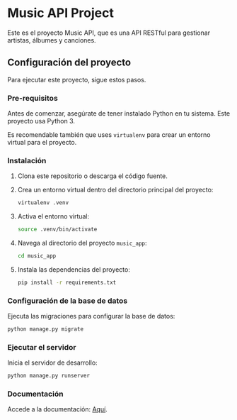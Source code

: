 # Music API Project

Este es el proyecto Music API, que es una API RESTful para gestionar artistas, álbumes y canciones.

## Configuración del proyecto

Para ejecutar este proyecto, sigue estos pasos.

### Pre-requisitos

Antes de comenzar, asegúrate de tener instalado Python en tu sistema. Este proyecto usa Python 3.

Es recomendable también que uses `virtualenv` para crear un entorno virtual para el proyecto.

### Instalación

1. Clona este repositorio o descarga el código fuente.

2. Crea un entorno virtual dentro del directorio principal del proyecto:

    ```bash
    virtualenv .venv
    ```

3. Activa el entorno virtual:

    ```bash
    source .venv/bin/activate
    ```

4. Navega al directorio del proyecto `music_app`:

    ```bash
    cd music_app
    ```

5. Instala las dependencias del proyecto:

    ```bash
    pip install -r requirements.txt
    ```

### Configuración de la base de datos

Ejecuta las migraciones para configurar la base de datos:

```bash
python manage.py migrate
```

### Ejecutar el servidor

Inicia el servidor de desarrollo:


```bash
python manage.py runserver
```

### Documentación

Accede a la documentación: [Aquí](http://127.0.0.1:8000/swagger/).